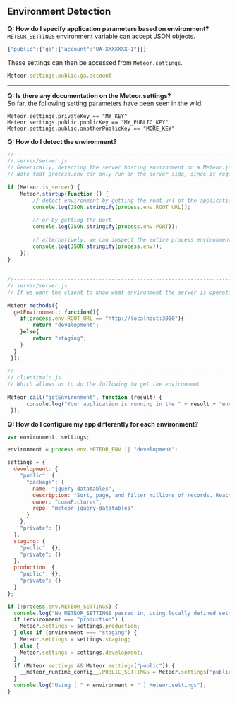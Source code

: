 ## Environment Detection

**Q:  How do I specify application parameters based on environment?**    
``METEOR_SETTINGS`` environment variable can accept JSON objects.

````js
{"public":{"ga":{"account":"UA-XXXXXXX-1"}}}
````

These settings can then be accessed from ``Meteor.settings``.  

````js
Meteor.settings.public.ga.account
````


------------------------------------------------------------------
**Q:  Is there any documentation on the Meteor.settings?**    
So far, the following setting parameters have been seen in the wild:  

````
Meteor.settings.privateKey == "MY_KEY"  
Meteor.settings.public.publicKey == "MY_PUBLIC_KEY"   
Meteor.settings.public.anotherPublicKey == "MORE_KEY"  
````


**Q:  How do I detect the environment?**  

````js
//------------------------------------------------------------------------------------------------------
// server/server.js
// Generically, detecting the server hosting environment on a Meteor.js application stack is as follows.
// Note that process.env can only run on the server side, since it requires node.js
 
if (Meteor.is_server) {
    Meteor.startup(function () {
        // detect environment by getting the root url of the application
        console.log(JSON.stringify(process.env.ROOT_URL));
 
        // or by getting the port
        console.log(JSON.stringify(process.env.PORT));
 
        // alternatively, we can inspect the entire process environment
        console.log(JSON.stringify(process.env));
    });
}
 
 
//------------------------------------------------------------------------------------------------------
// server/server.js
// If we want the client to know what environment the server is operating in, we need to define a method
 
Meteor.methods({
  getEnvironment: function(){
    if(process.env.ROOT_URL == "http://localhost:3000"){
        return "development";
    }else{
        return "staging";
    }
  }
 });    
 
//------------------------------------------------------------------------------------------------------
// client/main.js
// Which allows us to do the following to get the environemnt
 
Meteor.call("getEnvironment", function (result) {
      console.log("Your application is running in the " + result + "environment.");
 });
 ````

**Q:  How do I configure my app differently for each environment?**   
````js
var environment, settings;

environment = process.env.METEOR_ENV || "development";

settings = {
  development: {
    "public": {
      "package": {
        name: "jquery-datatables",
        description: "Sort, page, and filter millions of records. Reactively.",
        owner: "LumaPictures",
        repo: "meteor-jquery-datatables"
      }
    },
    "private": {}
  },
  staging: {
    "public": {},
    "private": {}
  },
  production: {
    "public": {},
    "private": {}
  }
};

if (!process.env.METEOR_SETTINGS) {
  console.log("No METEOR_SETTINGS passed in, using locally defined settings.");
  if (environment === "production") {
    Meteor.settings = settings.production;
  } else if (environment === "staging") {
    Meteor.settings = settings.staging;
  } else {
    Meteor.settings = settings.development;
  }
  if (Meteor.settings && Meteor.settings["public"]) {
    __meteor_runtime_config__.PUBLIC_SETTINGS = Meteor.settings["public"];
  }
  console.log("Using [ " + environment + " ] Meteor.settings");
}

````
